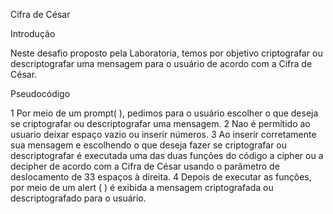 Cifra de César


Introdução


 Neste desafio proposto pela Laboratoria, temos por objetivo criptografar ou descriptografar uma mensagem  para o usuário de acordo com a Cifra de César.




Pseudocódigo


  1  Por meio de um prompt( ), pedimos para o usuário escolher o que deseja se criptografar ou descriptografar uma mensagem.
  2  Nao é permitido ao usuario deixar espaço vazio ou inserir números.
  3  Ao inserir corretamente sua mensagem e escolhendo o que deseja fazer se criptografar ou descriptografar é executada uma das duas funções do código a cipher ou a decipher de acordo com a Cifra de César usando o parâmetro de deslocamento de 33 espaços à direita.
  4  Depois de executar as funções, por meio de um alert ( ) é exibida a mensagem criptografada ou descriptografado para o usuário.
